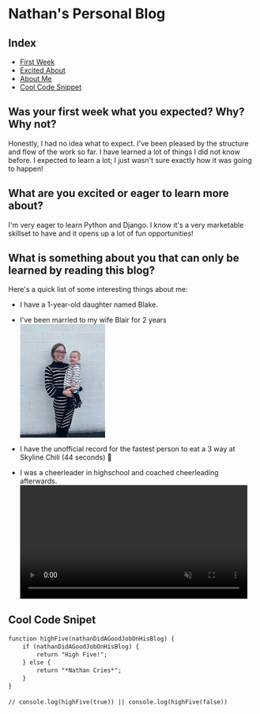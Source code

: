 # Nathan's Personal Blog

## Index

- [First Week](#was-your-first-week-what-you-expected-why-why-not)
- [Excited About](#what-are-you-excited-or-eager-to-learn-more-about)
- [About Me](#what-is-something-about-you-that-can-only-be-learned-by-reading-this-blog)
- [Cool Code Snippet](#cool-code-snippet)

## Was your first week what you expected? Why? Why not?
Honestly, I had no idea what to expect. I've been pleased by the structure and flow of the work so far. I have learned a lot of things I did not know before. I expected to learn a lot; I just wasn't sure exactly how it was going to happen!

## What are you excited or eager to learn more about?
I'm very eager to learn Python and Django. I know it's a very marketable skillset to have and it opens up a lot of fun opportunities!

## What is something about you that can only be learned by reading this blog?
Here's a quick list of some interesting things about me:

- I have a 1-year-old daughter named Blake.
- I've been married to my wife Blair for 2 years <img src="./assets/My_Wife_And_Daughter.jpg" height="230px" style="display: block">

- I have the unofficial record for the fastest person to eat a 3 way at Skyline Chili (44 seconds) 💪
- I was a cheerleader in highschool and coached cheerleading afterwards. <video src="./assets/Flips.MOV" height="230px" style="display: block" controls muted>

## Cool Code Snipet

```
function highFive(nathanDidAGoodJobOnHisBlog) {
    if (nathanDidAGoodJobOnHisBlog) {
        return "High Five!";
    } else {
        return "*Nathan Cries*";
    }
}

// console.log(highFive(true)) || console.log(highFive(false))
```



